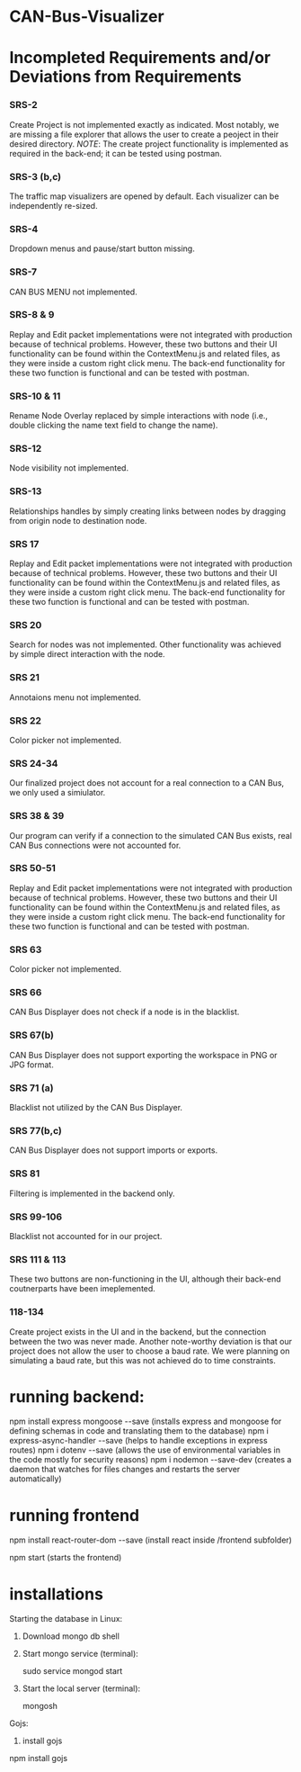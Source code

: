 # CAN-Bus-Visualizer

# Incompleted Requirements and/or Deviations from Requirements

### SRS-2 ### 
Create Project is not implemented exactly as indicated. Most notably, we are missing a file explorer that allows the user to create a peoject in their desired directory. *NOTE*: The create project functionality is implemented as required in the back-end; it can be tested using postman. 
### SRS-3 (b,c) ### 
The traffic map visualizers are opened by default. Each visualizer can be independently re-sized.
### SRS-4 ### 
Dropdown menus and pause/start button missing.
### SRS-7 ### 
CAN BUS MENU not implemented.
### SRS-8 & 9 ### 
Replay and Edit packet implementations were not integrated with production because of technical problems. However, these two buttons and their UI functionality can be found within the ContextMenu.js and related files, as they were inside a custom right click menu. The back-end functionality for these two function is functional and can be tested with postman.
### SRS-10 & 11 ### 
Rename Node Overlay replaced by simple interactions with node (i.e., double clicking the name text field to change the name).
### SRS-12 ### 
Node visibility not implemented.
### SRS-13 ### 
Relationships handles by simply creating links between nodes by dragging from origin node to destination node. 
### SRS 17 ###
Replay and Edit packet implementations were not integrated with production because of technical problems. However, these two buttons and their UI functionality can be found within the ContextMenu.js and related files, as they were inside a custom right click menu. The back-end functionality for these two function is functional and can be tested with postman.
### SRS 20 ###
Search for nodes was not implemented. Other functionality was achieved by simple direct interaction with the node. 
### SRS 21 ###
Annotaions menu not implemented. 
### SRS 22 ###
Color picker not implemented.
### SRS 24-34 ###
Our finalized project does not account for a real connection to a CAN Bus, we only used a simiulator.
### SRS 38 & 39 ###
Our program can verify if a connection to the simulated CAN Bus exists, real CAN Bus connections were not accounted for.
### SRS 50-51 ###
Replay and Edit packet implementations were not integrated with production because of technical problems. However, these two buttons and their UI functionality can be found within the ContextMenu.js and related files, as they were inside a custom right click menu. The back-end functionality for these two function is functional and can be tested with postman.
### SRS 63 ###
Color picker not implemented.
### SRS 66 ###
CAN Bus Displayer does not check if a node is in the blacklist.
### SRS 67(b) ###
CAN Bus Displayer does not support exporting the workspace in PNG or JPG format.
### SRS 71 (a) ###
Blacklist not utilized by the CAN Bus Displayer.
### SRS 77(b,c) ###
CAN Bus Displayer does not support imports or exports.
### SRS 81 ###
Filtering is implemented in the backend only.
### SRS 99-106 ###
Blacklist not accounted for in our project.
### SRS 111 & 113 ###
These two buttons are non-functioning in the UI, although their back-end coutnerparts have been imeplemented.
### 118-134 ###
Create project exists in the UI and in the backend, but the connection between the two was never made. Another note-worthy deviation is that our project does not allow the user to choose a baud rate. We were planning on simulating a baud rate, but this was not achieved do to time constraints.

# running backend:
npm install express mongoose --save (installs express and mongoose for defining schemas in code and translating them to the database)
npm i express-async-handler --save (helps to handle exceptions in express routes)
npm i dotenv --save (allows the use of environmental variables in the code mostly for security reasons)
npm i nodemon --save-dev (creates a daemon that watches for files changes and restarts the server automatically)

# running frontend
npm install react-router-dom --save (install react inside /frontend subfolder)

npm start (starts the frontend)

# installations

Starting the database in Linux:
1) Download mongo db shell

3) Start mongo service (terminal):

	sudo service mongod start
  
4) Start the local server (terminal):

	mongosh

Gojs:

1) install gojs

npm install gojs
